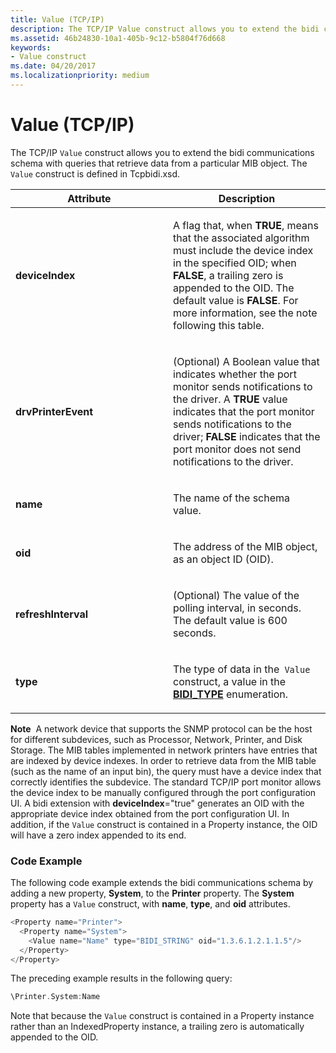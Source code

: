 ```yaml
---
title: Value (TCP/IP)
description: The TCP/IP Value construct allows you to extend the bidi communications schema with queries that retrieve data from a particular MIB object.
ms.assetid: 46b24830-10a1-405b-9c12-b5804f76d668
keywords:
- Value construct
ms.date: 04/20/2017
ms.localizationpriority: medium
---
```


# Value (TCP/IP)


The TCP/IP `Value` construct allows you to extend the bidi communications schema with queries that retrieve data from a particular MIB object. The `Value` construct is defined in Tcpbidi.xsd.

<table>
<colgroup>
<col width="50%" />
<col width="50%" />
</colgroup>
<thead>
<tr class="header">
<th>Attribute</th>
<th>Description</th>
</tr>
</thead>
<tbody>
<tr class="odd">
<td><p><strong>deviceIndex</strong></p></td>
<td><p>A flag that, when <strong>TRUE</strong>, means that the associated algorithm must include the device index in the specified OID; when <strong>FALSE</strong>, a trailing zero is appended to the OID. The default value is <strong>FALSE</strong>. For more information, see the note following this table.</p></td>
</tr>
<tr class="even">
<td><p><strong>drvPrinterEvent</strong></p></td>
<td><p>(Optional) A Boolean value that indicates whether the port monitor sends notifications to the driver. A <strong>TRUE</strong> value indicates that the port monitor sends notifications to the driver; <strong>FALSE</strong> indicates that the port monitor does not send notifications to the driver.</p></td>
</tr>
<tr class="odd">
<td><p><strong>name</strong></p></td>
<td><p>The name of the schema value.</p></td>
</tr>
<tr class="even">
<td><p><strong>oid</strong></p></td>
<td><p>The address of the MIB object, as an object ID (OID).</p></td>
</tr>
<tr class="odd">
<td><p><strong>refreshInterval</strong></p></td>
<td><p>(Optional) The value of the polling interval, in seconds. The default value is 600 seconds.</p></td>
</tr>
<tr class="even">
<td><p><strong>type</strong></p></td>
<td><p>The type of data in the<code> Value</code> construct, a value in the <a href="https://msdn.microsoft.com/library/windows/hardware/ff545211" data-raw-source="[&lt;strong&gt;BIDI_TYPE&lt;/strong&gt;](https://msdn.microsoft.com/library/windows/hardware/ff545211)"><strong>BIDI_TYPE</strong></a> enumeration.</p></td>
</tr>
</tbody>
</table>

 

**Note**  A network device that supports the SNMP protocol can be the host for different subdevices, such as Processor, Network, Printer, and Disk Storage. The MIB tables implemented in network printers have entries that are indexed by device indexes. In order to retrieve data from the MIB table (such as the name of an input bin), the query must have a device index that correctly identifies the subdevice. The standard TCP/IP port monitor allows the device index to be manually configured through the port configuration UI. A bidi extension with **deviceIndex**="true" generates an OID with the appropriate device index obtained from the port configuration UI. In addition, if the `Value` construct is contained in a Property instance, the OID will have a zero index appended to its end.

 

### <a href="" id="code-example"></a> Code Example

The following code example extends the bidi communications schema by adding a new property, **System**, to the **Printer** property. The **System** property has a `Value` construct, with **name**, **type**, and **oid** attributes.

```cpp
<Property name="Printer">
  <Property name="System">
    <Value name="Name" type="BIDI_STRING" oid="1.3.6.1.2.1.1.5"/>
  </Property>
</Property>
```

The preceding example results in the following query:

```cpp
\Printer.System:Name
```

Note that because the `Value` construct is contained in a Property instance rather than an IndexedProperty instance, a trailing zero is automatically appended to the OID.

 

 




